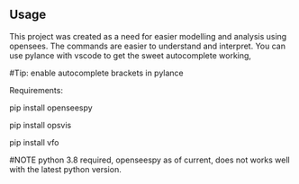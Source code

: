 ## Usage
This project was created as a need for easier modelling and analysis using opensees.
The commands are easier to understand and interpret.
You can use pylance with vscode to get the sweet autocomplete working, 

#Tip: enable autocomplete brackets in pylance

Requirements:

pip install openseespy

pip install opsvis

pip install vfo

#NOTE
python 3.8 required, openseespy as of current, does not works well with the latest python version.
